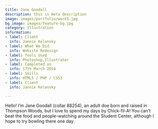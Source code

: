 ```yaml
---
title: Jane Goodall
description: this is meta description
image: images/portfolio/work5.jpg
bg_image: images/feature-bg.jpg
category: Illustration
information:
- label: Client
  info: Jannie Kelonsky
- label: What We Did
  info: Website Redesign
- label: Tools Used
  info: Photoshop,Illustrator
- label: Completed on
  info: 17th March 2014
- label: Skills
  info: HTML5 / PHP / CSS3
- label: Client
  info: Jannie Kelonsky

---
```

Hello! I’m Jane Goodall (collar 88254), an adult doe born and raised in Thompson Woods, but I love to spend my days by Chick-fil-A! You can’t beat the food and people-watching around the Student Center, although I hope to try bowling there one day.